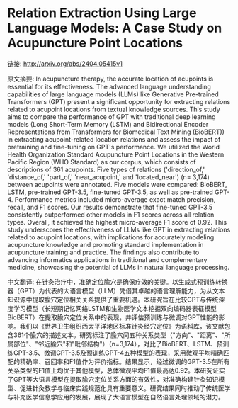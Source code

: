 # Relation Extraction Using Large Language Models: A Case Study on Acupuncture Point Locations

链接: http://arxiv.org/abs/2404.05415v1

原文摘要:
In acupuncture therapy, the accurate location of acupoints is essential for
its effectiveness. The advanced language understanding capabilities of large
language models (LLMs) like Generative Pre-trained Transformers (GPT) present a
significant opportunity for extracting relations related to acupoint locations
from textual knowledge sources. This study aims to compare the performance of
GPT with traditional deep learning models (Long Short-Term Memory (LSTM) and
Bidirectional Encoder Representations from Transformers for Biomedical Text
Mining (BioBERT)) in extracting acupoint-related location relations and assess
the impact of pretraining and fine-tuning on GPT's performance. We utilized the
World Health Organization Standard Acupuncture Point Locations in the Western
Pacific Region (WHO Standard) as our corpus, which consists of descriptions of
361 acupoints. Five types of relations ('direction_of,' 'distance_of,'
'part_of,' 'near_acupoint,' and 'located_near') (n= 3,174) between acupoints
were annotated. Five models were compared: BioBERT, LSTM, pre-trained GPT-3.5,
fine-tuned GPT-3.5, as well as pre-trained GPT-4. Performance metrics included
micro-average exact match precision, recall, and F1 scores. Our results
demonstrate that fine-tuned GPT-3.5 consistently outperformed other models in
F1 scores across all relation types. Overall, it achieved the highest
micro-average F1 score of 0.92. This study underscores the effectiveness of
LLMs like GPT in extracting relations related to acupoint locations, with
implications for accurately modeling acupuncture knowledge and promoting
standard implementation in acupuncture training and practice. The findings also
contribute to advancing informatics applications in traditional and
complementary medicine, showcasing the potential of LLMs in natural language
processing.

中文翻译:
在针灸治疗中，准确定位腧穴是确保疗效的关键。以生成式预训练转换器（GPT）为代表的大语言模型（LLM）凭借其卓越的语言理解能力，为从文本知识源中提取腧穴定位相关关系提供了重要机遇。本研究旨在比较GPT与传统深度学习模型（长短期记忆网络LSTM和生物医学文本挖掘双向编码器表征模型BioBERT）在提取腧穴定位关系中的表现，并评估预训练与微调对GPT性能的影响。我们以《世界卫生组织西太平洋地区标准针灸经穴定位》为语料库，该文献包含361个腧穴的描述文本。研究标注了腧穴间五种关系类型（"方向"、"距离"、"所属部位"、"邻近腧穴"和"毗邻结构"）（n=3,174），对比了BioBERT、LSTM、预训练GPT-3.5、微调GPT-3.5及预训练GPT-4五种模型的表现，采用微观平均精确匹配的精确率、召回率和F1值作为评价指标。结果显示，经过微调的GPT-3.5在所有关系类型的F1值上均优于其他模型，总体微观平均F1值最高达0.92。本研究证实了GPT等大语言模型在提取腧穴定位关系方面的有效性，对准确构建针灸知识模型、促进针灸教学与临床实践规范化具有重要意义。研究结果同时推动了传统医学与补充医学信息学应用的发展，展现了大语言模型在自然语言处理领域的潜力。
